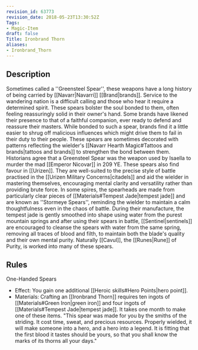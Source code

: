 ```yaml
---
revision_id: 63773
revision_date: 2018-05-23T13:30:52Z
Tags:
- Magic-Item
draft: false
Title: Ironbrand Thorn
aliases:
- Ironbrand_Thorn
---
```

## Description
Sometimes called a ''Greensteel Spear'', these weapons have a long history of being carried by [[Navarr|Navarri]] [[Brand|brands]]. Service to the wandering nation is a difficult calling and those who hear it require a determined spirit. These spears bolster the soul bonded to them, often feeling reassuringly solid in their owner's hand. Some brands have likened their presence to that of a faithful companion, ever ready to defend and reassure their masters. While bonded to such a spear, brands find it a little easier to shrug off malicious influences which might drive them to fail in their duty to their people. These spears are sometimes decorated with patterns reflecting the wielder's [[Navarr Hearth Magic#Tattoos and brands|tattoos and brands]] to strengthen the bond between them. Historians agree that a Greensteel Spear was the weapon used by Isaella to murder the mad [[Emperor Nicovar]] in 209 YE.
These spears also find favour in [[Urizen]]. They are well-suited to the precise style of battle practised in the [[Urizen Military Concerns|citadels]] and aid the wielder in mastering themselves, encouraging mental clarity and versatility rather than providing brute force. In some spires, the spearheads are made from particularly clear pieces of [[Materials#Tempest Jade|tempest jade]] and are known as ''Stormeye Spears'', reminding the wielder to maintain a calm thoughtfulness even in the chaos of battle. During their manufacture, the tempest jade is gently smoothed into shape using water from the purest mountain springs and after using their spears in battle, [[Sentinel|sentinels]] are encouraged to cleanse the spears with water from the same spring, removing all traces of blood and filth, to maintain both the blade's quality and their own mental purity. Naturally [[Cavul]], the [[Runes|Rune]] of Purity, is worked into many of these spears.
## Rules
One-Handed Spears
* Effect: You gain one additional [[Heroic skills#Hero Points|hero point]].
* Materials: Crafting an [[Ironbrand Thorn]] requires ten ingots of [[Materials#Green Iron|green iron]] and four ingots of [[Materials#Tempest Jade|tempest jade]]. It takes one month to make one of these items.
"This spear was made for you by the smiths of the striding.  It cost time, sweat, and precious resources.  Properly wielded, it will make someone into a hero, and a hero into a legend.  It is fitting that the first blood it tastes should be yours, so that you shall know the marks of its thorns all your days."